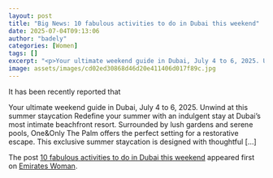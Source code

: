 ```yaml
---
layout: post
title: "Big News: 10 fabulous activities to do in Dubai this weekend"
date: 2025-07-04T09:13:06
author: "badely"
categories: [Women]
tags: []
excerpt: "<p>Your ultimate weekend guide in Dubai, July 4 to 6, 2025. Unwind at this summer staycation Redefine your summer with an indulgent stay at Dubai’s mo"
image: assets/images/cd02ed30868d46d20e411406d017f89c.jpg
---
```


It has been recently reported that <p>Your ultimate weekend guide in Dubai, July 4 to 6, 2025. Unwind at this summer staycation Redefine your summer with an indulgent stay at Dubai’s most intimate beachfront resort. Surrounded by lush gardens and serene pools, One&#38;Only The Palm offers the perfect setting for a restorative escape. This exclusive summer staycation is designed with thoughtful [&#8230;]</p>
<p>The post <a href="https://emirateswoman.com/10-fabulous-activities-to-do-in-dubai-this-weekend-3/" rel="nofollow">10 fabulous activities to do in Dubai this weekend</a> appeared first on <a href="https://emirateswoman.com" rel="nofollow">Emirates Woman</a>.</p>

